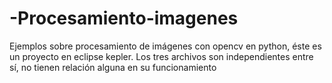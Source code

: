 # -Procesamiento-imagenes

Ejemplos sobre procesamiento de imágenes con opencv en python, éste es un proyecto en eclipse kepler. Los tres archivos son independientes entre sí, no tienen relación alguna en su funcionamiento
